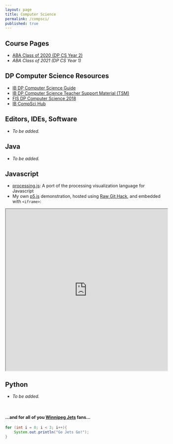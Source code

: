 ```yaml
---
layout: page
title: Computer Science
permalink: /compsci/
published: true
---
```


## Course Pages
- [ABA Class of 2020 (DP CS Year 2)](pages/2019-ABA-CS.html)
- *ABA Class of 2021 (DP CS Year 1)*

## DP Computer Science Resources
- [IB DP Computer Science Guide](http://xmltwo.ibo.org/publications/DP/Group5/d_5_comsc_gui_1201_1/html/67.207.142.65/exist/rest/app/gui.xql@doc=d_5_comsc_gui_1201_1_e&part=1&chapter=1.html)
- [IB DP Computer Science Teacher Support Material (TSM)](https://ibpublishing.ibo.org/live-exist/rest/app/tsm.xql?doc=d_4_comsc_tsm_1201_2_e&part=1&chapter=1)
- [FIS DP Computer Science 2018](https://sites.google.com/a/fis.edu/fiscomp/)
- [IB CompSci Hub](https://ib.compscihub.net/)

## Editors, IDEs, Software
- *To be added.*

## Java
- *To be added.*

## Javascript
- [processing.js](http://processingjs.org/): A port of the processing visualization language for Javascript
- My own [p5.js](https://p5js.org/) demonstration, hosted using [Raw Git Hack](https://raw.githack.com/), and embedded with `<iframe>`:

<!-- Added extra 25px to width and height to prevent iframe scrolling -->
<iframe 
width="525" height="525"
frameborder="1" 
src="https://raw.githack.com/mvpoirier/Javascript/master/squareCircle/index.html">
</iframe>

## Python
- *To be added.*

<!--Add spacing-->
&nbsp;
&nbsp;
&nbsp;
#### ...and for all of you [Winnipeg Jets](https://www.nhl.com/jets) fans...
```java
for (int i = 0; i < 3; i++){
    System.out.println("Go Jets Go!");
}
```
